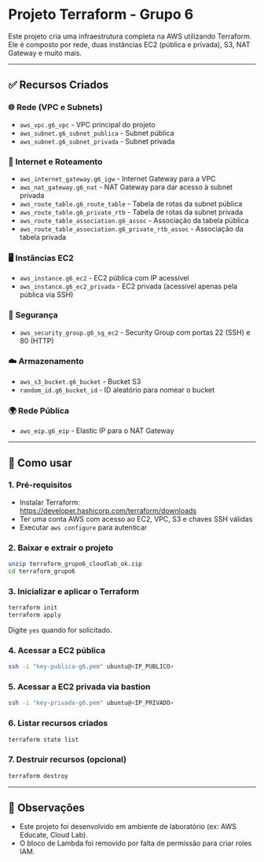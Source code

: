 # Projeto Terraform - Grupo 6

Este projeto cria uma infraestrutura completa na AWS utilizando Terraform. Ele é composto por rede, duas instâncias EC2 (pública e privada), S3, NAT Gateway e muito mais.

---

## ✅ Recursos Criados

### 🌐 Rede (VPC e Subnets)
- `aws_vpc.g6_vpc` - VPC principal do projeto
- `aws_subnet.g6_subnet_publica` - Subnet pública
- `aws_subnet.g6_subnet_privada` - Subnet privada

### 📡 Internet e Roteamento
- `aws_internet_gateway.g6_igw` - Internet Gateway para a VPC
- `aws_nat_gateway.g6_nat` - NAT Gateway para dar acesso à subnet privada
- `aws_route_table.g6_route_table` - Tabela de rotas da subnet pública
- `aws_route_table.g6_private_rtb` - Tabela de rotas da subnet privada
- `aws_route_table_association.g6_assoc` - Associação da tabela pública
- `aws_route_table_association.g6_private_rtb_assoc` - Associação da tabela privada

### 🖥️ Instâncias EC2
- `aws_instance.g6_ec2` - EC2 pública com IP acessível
- `aws_instance.g6_ec2_privada` - EC2 privada (acessível apenas pela pública via SSH)

### 🔐 Segurança
- `aws_security_group.g6_sg_ec2` - Security Group com portas 22 (SSH) e 80 (HTTP)

### ☁️ Armazenamento
- `aws_s3_bucket.g6_bucket` - Bucket S3
- `random_id.g6_bucket_id` - ID aleatório para nomear o bucket

### 🌍 Rede Pública
- `aws_eip.g6_eip` - Elastic IP para o NAT Gateway

---

## 🚀 Como usar

### 1. Pré-requisitos
- Instalar Terraform: https://developer.hashicorp.com/terraform/downloads
- Ter uma conta AWS com acesso ao EC2, VPC, S3 e chaves SSH válidas
- Executar `aws configure` para autenticar

### 2. Baixar e extrair o projeto
```bash
unzip terraform_grupo6_cloudlab_ok.zip
cd terraform_grupo6
```

### 3. Inicializar e aplicar o Terraform
```bash
terraform init
terraform apply
```

Digite `yes` quando for solicitado.

### 4. Acessar a EC2 pública
```bash
ssh -i "key-publica-g6.pem" ubuntu@<IP_PUBLICO>
```

### 5. Acessar a EC2 privada via bastion
```bash
ssh -i "key-privada-g6.pem" ubuntu@<IP_PRIVADO>
```

### 6. Listar recursos criados
```bash
terraform state list
```

### 7. Destruir recursos (opcional)
```bash
terraform destroy
```

---

## 📌 Observações

- Este projeto foi desenvolvido em ambiente de laboratório (ex: AWS Educate, Cloud Lab).
- O bloco de Lambda foi removido por falta de permissão para criar roles IAM.